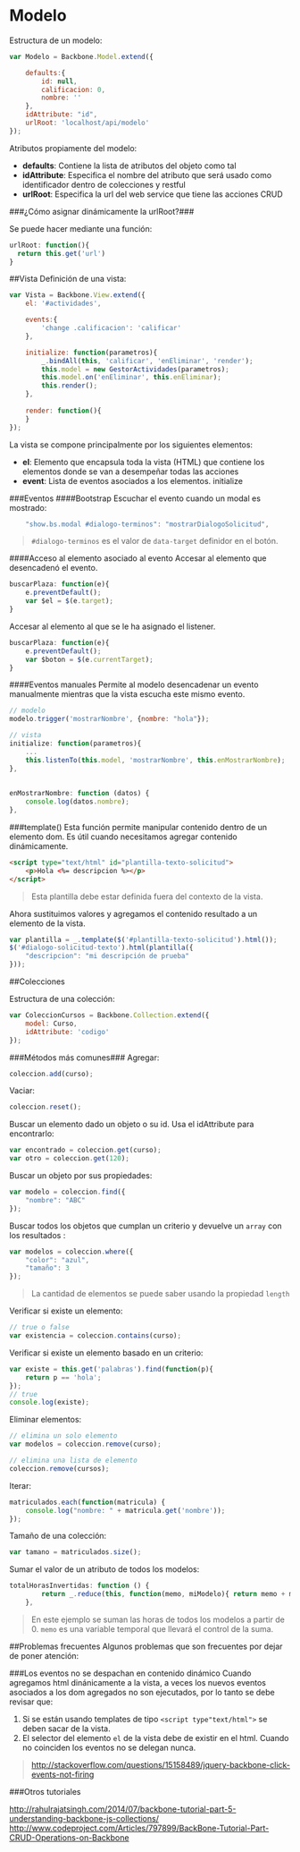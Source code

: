 Modelo
=======
Estructura de un modelo:

```javascript
var Modelo = Backbone.Model.extend({

    defaults:{
        id: null,
        calificacion: 0,
        nombre: ''
    },
    idAttribute: "id",
    urlRoot: 'localhost/api/modelo'
});
```

Atributos propiamente del modelo:

* **defaults**: Contiene la lista de atributos del objeto como tal
* **idAttribute**: Especifica el nombre del atributo que será usado como identificador dentro de colecciones y restful
* **urlRoot**: Especifica la url del web service que tiene las acciones CRUD

###¿Cómo asignar dinámicamente la urlRoot?###


Se puede hacer mediante una función:

```javascript
urlRoot: function(){
  return this.get('url')
}
```

##Vista
Definición de una vista:

```javascript
var Vista = Backbone.View.extend({
    el: '#actividades',

    events:{
        'change .calificacion': 'calificar'
    },

    initialize: function(parametros){
        _.bindAll(this, 'calificar', 'enEliminar', 'render');
        this.model = new GestorActividades(parametros);
        this.model.on('enEliminar', this.enEliminar);
        this.render();
    },
    
    render: function(){
    }
});
```

La vista se compone principalmente por los siguientes elementos:

* **el**: Elemento que encapsula toda la vista (HTML) que contiene los elementos donde se van a desempeñar todas las acciones
* **event**: Lista de eventos asociados a los elementos.
initialize

###Eventos
####Bootstrap
Escuchar el evento cuando un modal es mostrado:
```javascript
    "show.bs.modal #dialogo-terminos": "mostrarDialogoSolicitud",
```

>`#dialogo-terminos` es el valor de `data-target` definidor en el botón.

####Acceso al elemento asociado al evento
Accesar al elemento que desencadenó el evento.
```javascript
buscarPlaza: function(e){
    e.preventDefault();
    var $el = $(e.target);
}
```

Accesar al elemento al que se le ha asignado el listener.
```javascript
buscarPlaza: function(e){
    e.preventDefault();
    var $boton = $(e.currentTarget);
}
```

####Eventos manuales
Permite al modelo desencadenar un evento manualmente mientras que la vista escucha este mismo evento.
```javascript
// modelo
modelo.trigger('mostrarNombre', {nombre: "hola"});

// vista
initialize: function(parametros){
    ...
    this.listenTo(this.model, 'mostrarNombre', this.enMostrarNombre);
},
    
    
enMostrarNombre: function (datos) {
    console.log(datos.nombre);
},
```


###template()
Esta función permite manipular contenido dentro de un elemento dom. Es útil cuando necesitamos agregar contenido dinámicamente.
```html
<script type="text/html" id="plantilla-texto-solicitud">
    <p>Hola <%= descripcion %></p>
</script>
```
> Esta plantilla debe estar definida fuera del contexto de la vista.

Ahora sustituimos valores y agregamos el contenido resultado a un elemento de la vista.

```javascript
var plantilla = _.template($('#plantilla-texto-solicitud').html());
$('#dialogo-solicitud-texto').html(plantilla({
    "descripcion": "mi descripción de prueba"
}));
```

##Colecciones

Estructura de una colección:
```javascript
var ColeccionCursos = Backbone.Collection.extend({
    model: Curso,
    idAttribute: 'codigo'
});
```

###Métodos más comunes###
Agregar:
```javascript
coleccion.add(curso);
```

Vaciar:
```javascript
coleccion.reset();
```

Buscar un elemento dado un objeto o su id. Usa el idAttribute para encontrarlo:
```javascript
var encontrado = coleccion.get(curso);
var otro = coleccion.get(120);
```

Buscar un objeto por sus propiedades:
```javascript
var modelo = coleccion.find({
    "nombre": "ABC"
});
```

Buscar todos los objetos que cumplan un criterio y devuelve un `array` con los resultados :
```javascript
var modelos = coleccion.where({
    "color": "azul",
    "tamaño": 3
});
```

>La cantidad de elementos se puede saber usando la propiedad `length`

Verificar si existe un elemento:
```javascript
// true o false
var existencia = coleccion.contains(curso);
```

Verificar si existe un elemento basado en un criterio:
```javascript
var existe = this.get('palabras').find(function(p){
    return p == 'hola';
});
// true
console.log(existe);
```

Eliminar elementos:
```javascript
// elimina un solo elemento
var modelos = coleccion.remove(curso);

// elimina una lista de elemento
coleccion.remove(cursos);
```

Iterar:
```javascript
matriculados.each(function(matricula) {
    console.log("nombre: " + matricula.get('nombre'));
});
```

Tamaño de una colección:
```javascript
var tamano = matriculados.size();
```

Sumar el valor de un atributo de todos los modelos:
```javascript
totalHorasInvertidas: function () {
        return _.reduce(this, function(memo, miModelo){ return memo + miModelo.get('hora'); }, 0);
    },
```
> En este ejemplo se suman las horas de todos los modelos a partir de 0. `memo` es una variable temporal que llevará el control de la suma.


##Problemas frecuentes
Algunos problemas que son frecuentes por dejar de poner atención:

###Los eventos no se despachan en contenido dinámico
Cuando agregamos html dinánicamente a la vista, a veces los nuevos eventos asociados a los dom agregados no son ejecutados, por lo tanto se debe revisar que:

1. Si se están usando templates de tipo `<script type"text/html">` se deben sacar de la vista.
2. El selector del elemento `el` de la vista debe de existir en el html. Cuando no coinciden los eventos no se delegan nunca.
  
  >http://stackoverflow.com/questions/15158489/jquery-backbone-click-events-not-firing

###Otros tutoriales

http://rahulrajatsingh.com/2014/07/backbone-tutorial-part-5-understanding-backbone-js-collections/
http://www.codeproject.com/Articles/797899/BackBone-Tutorial-Part-CRUD-Operations-on-Backbone
